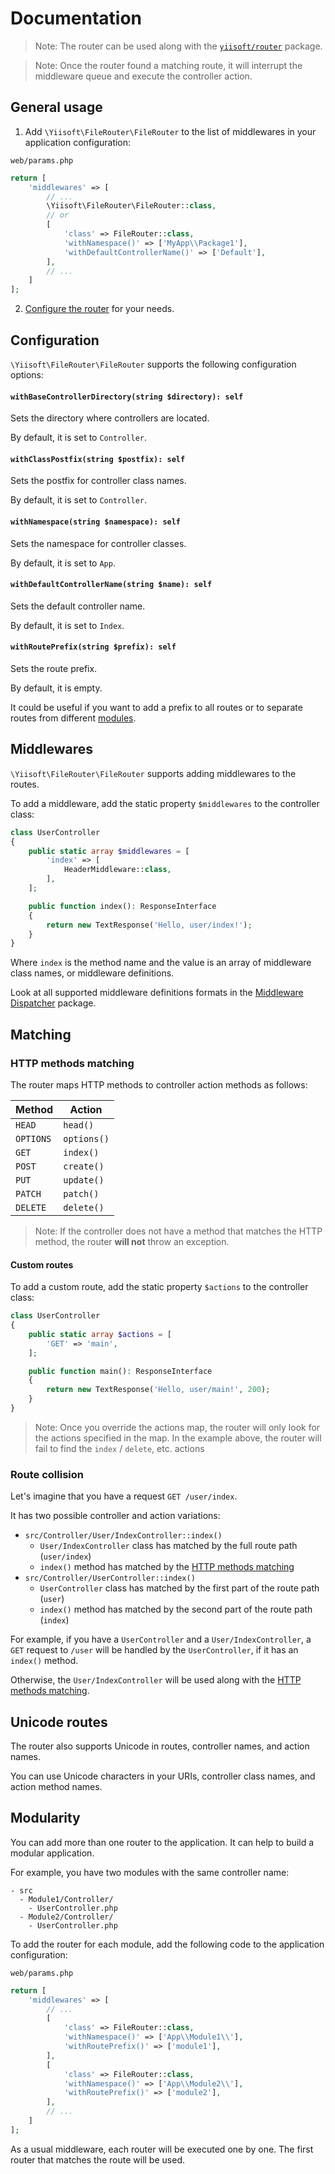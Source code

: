 # Documentation

> Note: The router can be used along with the [`yiisoft/router`](https://github.com/yiisoft/router) package.

> Note: Once the router found a matching route, it will interrupt the middleware queue and execute the controller
> action.

## General usage

1. Add `\Yiisoft\FileRouter\FileRouter` to the list of middlewares in your application configuration:

`web/params.php`

```php
return [
    'middlewares' => [
        // ...
        \Yiisoft\FileRouter\FileRouter::class,
        // or
        [
            'class' => FileRouter::class,
            'withNamespace()' => ['MyApp\\Package1'],
            'withDefaultControllerName()' => ['Default'],
        ],
        // ...
    ]
];
```

2. [Configure the router](#configuration) for your needs.

## Configuration

`\Yiisoft\FileRouter\FileRouter` supports the following configuration options:

#### `withBaseControllerDirectory(string $directory): self`

Sets the directory where controllers are located.

By default, it is set to `Controller`.

#### `withClassPostfix(string $postfix): self`

Sets the postfix for controller class names.

By default, it is set to `Controller`.

#### `withNamespace(string $namespace): self`

Sets the namespace for controller classes.

By default, it is set to `App`.

#### `withDefaultControllerName(string $name): self`

Sets the default controller name.

By default, it is set to `Index`.

#### `withRoutePrefix(string $prefix): self`

Sets the route prefix.

By default, it is empty.

It could be useful if you want to add a prefix to all routes or to separate routes from different [modules](#modularity).

## Middlewares

`\Yiisoft\FileRouter\FileRouter` supports adding middlewares to the routes.

To add a middleware, add the static property `$middlewares` to the controller class:

```php
class UserController
{
    public static array $middlewares = [
        'index' => [
            HeaderMiddleware::class,
        ],
    ];

    public function index(): ResponseInterface
    {
        return new TextResponse('Hello, user/index!');
    }
}
```

Where `index` is the method name and the value is an array of middleware class names, or middleware definitions.

Look at all supported middleware definitions formats in
the [Middleware Dispatcher](https://github.com/yiisoft/middleware-dispatcher#general-usage) package.

## Matching

### HTTP methods matching

The router maps HTTP methods to controller action methods as follows:

| Method    | Action      |
|-----------|-------------|
| `HEAD`    | `head()`    |
| `OPTIONS` | `options()` |
| `GET`     | `index()`   |
| `POST`    | `create()`  |
| `PUT`     | `update()`  |
| `PATCH`   | `patch()`   |
| `DELETE`  | `delete()`  |

> Note: If the controller does not have a method that matches the HTTP method, the router **will not** throw an exception.

#### Custom routes

To add a custom route, add the static property `$actions` to the controller class:

```php
class UserController
{
    public static array $actions = [
        'GET' => 'main',
    ];

    public function main(): ResponseInterface
    {
        return new TextResponse('Hello, user/main!', 200);
    }
}
```

> Note: Once you override the actions map, the router will only look for the actions specified in the map.
> In the example above, the router will fail to find the `index` / `delete`, etc. actions


### Route collision

Let's imagine that you have a request `GET /user/index`.

It has two possible controller and action variations:

- `src/Controller/User/IndexController::index()`
  - `User/IndexController` class has matched by the full route path (`user/index`)
  - `index()` method has matched by the [HTTP methods matching](#http-methods-matching)
- `src/Controller/UserController::index()`
  - `UserController` class has matched by the first part of the route path (`user`)
  - `index()` method has matched by the second part of the route path (`index`)

For example, if you have a `UserController` and a `User/IndexController`, a `GET` request to `/user` will be handled
by the `UserController`, if it has an `index()` method.

Otherwise, the `User/IndexController` will be used along with the [HTTP methods matching](#http-methods-matching).

## Unicode routes

The router also supports Unicode in routes, controller names, and action names.

You can use Unicode characters in your URIs, controller class names, and action method names.

## Modularity

You can add more than one router to the application. It can help to build a modular application.

For example, you have two modules with the same controller name:

```text
- src
  - Module1/Controller/
    - UserController.php
  - Module2/Controller/
    - UserController.php
```

To add the router for each module, add the following code to the application configuration:

`web/params.php`

```php
return [
    'middlewares' => [
        // ...
        [
            'class' => FileRouter::class,
            'withNamespace()' => ['App\\Module1\\'],
            'withRoutePrefix()' => ['module1'],
        ],
        [
            'class' => FileRouter::class,
            'withNamespace()' => ['App\\Module2\\'],
            'withRoutePrefix()' => ['module2'],
        ],
        // ...
    ]
];
```

As a usual middleware, each router will be executed one by one. The first router that matches the route will be used.
